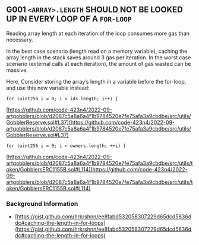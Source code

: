 ## G001 `<ARRAY>.LENGTH` SHOULD NOT BE LOOKED UP IN EVERY LOOP OF A `FOR-LOOP`

Reading array length at each iteration of the loop consumes more gas than necessary.

In the best case scenario (length read on a memory variable), caching the array length in the stack saves around 3 gas per iteration. In the worst case scenario (external calls at each iteration), the amount of gas wasted can be massive.

Here, Consider storing the array’s length in a variable before the for-loop, and use this new variable instead:

```solidity
for (uint256 i = 0; i < ids.length; i++) {
```

[https://github.com/code-423n4/2022-09-artgobblers/blob/d2087c5a8a6a4f1b9784520e7fe75afa3a9cbdbe/src/utils/GobblerReserve.sol#L37](https://github.com/code-423n4/2022-09-artgobblers/blob/d2087c5a8a6a4f1b9784520e7fe75afa3a9cbdbe/src/utils/GobblerReserve.sol#L37)

```solidity
for (uint256 i = 0; i < owners.length; ++i) {
```

[https://github.com/code-423n4/2022-09-artgobblers/blob/d2087c5a8a6a4f1b9784520e7fe75afa3a9cbdbe/src/utils/token/GobblersERC1155B.sol#L114](https://github.com/code-423n4/2022-09-artgobblers/blob/d2087c5a8a6a4f1b9784520e7fe75afa3a9cbdbe/src/utils/token/GobblersERC1155B.sol#L114)

### **Background Information**

- [https://gist.github.com/hrkrshnn/ee8fabd532058307229d65dcd5836ddc#caching-the-length-in-for-loops](https://gist.github.com/hrkrshnn/ee8fabd532058307229d65dcd5836ddc#caching-the-length-in-for-loops)